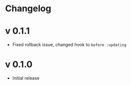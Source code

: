 # Changelog

# v 0.1.1

* Fixed rollback issue, changed hook to `before :updating`

# v 0.1.0

* Initial release
